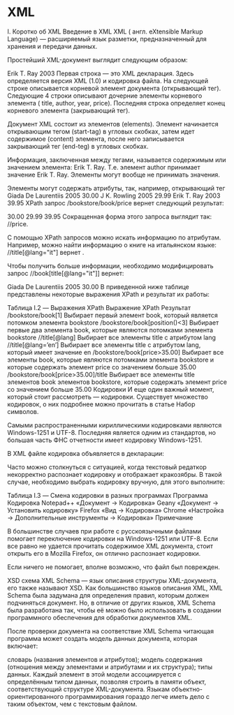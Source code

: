 # XML
I. Коротко об XML
Введение в XML
XML ( англ. eXtensible Markup Language) — расширяемый язык разметки, предназначенный для хранения и передачи данных.

Простейший XML-документ выглядит следующим образом:

<?xml version="1.0" encoding="windows-1251"?>
<book category="WEB">
   <title lang="en">Learning XML</title>
   <author>Erik T. Ray</author>
   <year>2003</year>
   <price></price>
</book>
Первая строка — это XML декларация. Здесь определяется версия XML (1.0) и кодировка файла. На следующей строке описывается корневой элемент документа <book> (открывающий тег). Следующие 4 строки описывают дочерние элементы корневого элемента ( title, author, year, price). Последняя строка определяет конец корневого элемента </book> (закрывающий тег).

Документ XML состоит из элементов (elements). Элемент начинается открывающим тегом (start-tag) в угловых скобках, затем идет содержимое (content) элемента, после него записывается закрывающий тег (end-teg) в угловых скобках.

Информация, заключенная между тегами, называется содержимым или значением элемента: <author>Erik T. Ray</author>. Т.е. элемент author принимает значение Erik T. Ray. Элементы могут вообще не принимать значения.

Элементы могут содержать атрибуты, так, например, открывающий тег <title lang="en"> имеет атрибут lang, который принимает значение en. Значения атрибутов заключаются в кавычки (двойные или ординарные).

Некоторые элементы, не содержащие значений, допустимо записывать без закрывающего тега. В таком случае символ / ставится в конце открывающего тега:

<name first="Иван" second="Петрович" />
Структура XML
XML документ должен содержать корневой элемент. Этот элемент является «родительским» для всех других элементов.

Все элементы в XML документе формируют иерархическое дерево. Это дерево начинается с корневого элемента и разветвляется на более низкие уровни элементов.

Все элементы могут иметь подэлементы (дочерние элементы):

<корневой>
   <потомок>
     <подпотомок>.....</подпотомок>
   </потомок>
</корневой>
Правила синтаксиса (Валидность)
Структура XML документа должна соответствовать определенным правилам. XML документ отвечающий этим правилам называется валидным (англ. Valid — правильный) или синтаксически верным. Соответственно, если документ не отвечает правилам, он является невалидным .

Основные правила синтаксиса XML:

Теги XML регистрозависимы — теги XML являются регистрозависимыми. Так, тег <Letter> не то же самое, что тег <letter>.
Открывающий и закрывающий теги должны определяться в одном регистре:

<Message>Это неправильно</message>
<message>Это правильно</message>
XML элементы должны соблюдать корректную вложенность:
<b><i>Некорректная вложенность</b></i>
<b><i>Корректная вложенность</i></b>
У XML документа должен быть корневой элемент — XML документ должен содержать один элемент, который будет родительским для всех других элементов. Он называется корневым элементом.
Примечание

В большинстве XML файлов отчетов для ФНС корневым элементом является <Файл></Файл>. После закрывающего тега </Файл> больше ничего быть не должно.

Значения XML атрибутов должны заключаться в кавычки:
<note date="12/11/2007">Корректная запись</note>
<note date=12/11/2007>Некорреткная запись</note>
Сущности
Некоторые символы в XML имеют особые значения и являются служебными. Если вы поместите, например, символ < внутри XML элемента, то будет сгенерирована ошибка, так как парсер интерпретирует его, как начало нового элемента.

В примере ниже будет сгенерирована ошибка, так как в значении "ООО<Мосавтогруз>" атрибута НаимОрг содержатся символы < и >.

<НПЮЛ ИННЮЛ="7718962261" КПП="771801001" НаимОрг="ООО<Мосавтогруз>"/>
Также ошибка будет сгенерирована и в слудющем примере, если название организации взять в обычные кавычки (английские двойные):

<НПЮЛ ИННЮЛ="7718962261" КПП="771801001" НаимОрг="ООО"Мосавтогруз""/>
Чтобы ошибки не возникали, нужно заменить символ < на его сущность. В XML существует 5 предопределенных сущностей:

Таблица I.1 — Сущности
Сущность	Символ	Значение
&lt;	<	меньше, чем
&gt;	>	больше, чем
&amp;	&	амперсанд
&apos;	'	апостроф
&quot;	"	кавычки
Примечание

Только символы < и & строго запрещены в XML. Символ > допустим, но лучше его всегда заменять на сущность.

Таким образом, корректными будут следующие формы записей:

<НПЮЛ ИННЮЛ="7718962261" КПП="771801001" НаимОрг="ООО&quot;Мосавтогруз&quot;"/>
или

<НПЮЛ ИННЮЛ="7718962261" КПП="771801001" НаимОрг="ООО«Мосавтогруз»"/>
В последнем примере английские двойные кавычки заменены на французские кавычки («ёлочки»), которые не являются служебными символами.

Поиск информации в XML файлах (XPath)
XPath ( англ. XML Path Language) — язык запросов к элементам XML-документа. XPath расширяет возможности работы с XML.

XML имеет древовидную структуру. В документе всегда имеется корневой элемент (инструкция <?xml version=”1.0”?> к дереву отношения не имеет). У элемента дерева всегда существуют потомки и предки, кроме корневого элемента, у которого предков нет, а также тупиковых элементов (листьев дерева), у которых нет потомков. Каждый элемент дерева находится на определенном уровне вложенности (далее — «уровень»). У элементов на одном уровне бывают предыдущие и следующие элементы.

Это очень похоже на организацию каталогов в файловой системе, и строки XPath, фактически, — пути к «файлам» — элементам. Рассмотрим пример списка книг:

<?xml version="1.0" encoding="windows-1251"?>
<bookstore>
   <book category="COOKING">
     <title lang="it">Everyday Italian</title>
     <author>Giada De Laurentiis</author>
     <year>2005</year>
     <price>30.00</price>
   </book>
   <book category="CHILDREN">
     <title lang="en">Harry Potter</title>
     <author>J K. Rowling</author>
     <year>2005</year>
     <price>29.99</price>
   </book>
   <book category="WEB">
     <title lang="en">Learning XML</title>
     <author>Erik T. Ray</author>
     <year>2003</year>
     <price>39.95</price>
   </book>
</bookstore>
XPath запрос /bookstore/book/price вернет следующий результат:

<price>30.00</price>
<price>29.99</price>
<price>39.95</price>
Сокращенная форма этого запроса выглядит так: //price.

С помощью XPath запросов можно искать информацию по атрибутам. Например, можно найти информацию о книге на итальянском языке: //title[@lang="it"] вернет <title lang="it">Everyday Italian</title>.

Чтобы получить больше информации, необходимо модифицировать запрос //book[title[@lang="it"]] вернет:

<book category="COOKING">
     <title lang="it">Everyday Italian</title>
     <author>Giada De Laurentiis</author>
     <year>2005</year>
     <price>30.00</price>
   </book>
В приведенной ниже таблице представлены некоторые выражения XPath и результат их работы:

Таблица I.2 — Выражения XPath
Выражение XPath	Результат
/bookstore/book[1]	Выбирает первый элемент book, который является потомком элемента bookstore
/bookstore/book[position()<3]	Выбирает первые два элемента book, которые являются потомками элемента bookstore
//title[@lang]	Выбирает все элементы title с атрибутом lang
//title[@lang=’en’]	Выбирает все элементы title с атрибутом lang, который имеет значение en
/bookstore/book[price>35.00]	Выбирает все элементы book, которые являются потомками элемента bookstore и которые содержать элемент price со значением больше 35.00
/bookstore/book[price>35.00]/title	Выбирает все элементы title элементов book элементов bookstore, которые содержать элемент price со значением больше 35.00
Кодировки
И еще один важный момент, который стоит рассмотреть — кодировки. Существует множество кодировок, о них подробнее можно прочитать в статье Набор символов.

Самыми распространенными кириллическими кодировками являются Windows-1251 и UTF-8. Последняя является одним из стандартов, но большая часть ФНС отчетности имеет кодировку Windows-1251.

В XML файле кодировка объявляется в декларации:

<?xml version="1.0" encoding="windows-1251"?>
Часто можно столкнуться с ситуацией, когда текстовый редаткор некорректно распознает кодировку и отображает кракозябры. В такой случае, необходимо выбрать кодировку вручную, для этого выполните:

Таблица I.3 — Смена кодировки в разных программах
Программа	Кодировка
Notepad++	«Документ → Кодировка»
Geany	«Документ → Установить кодировку»
Firefox	«Вид → Кодировка»
Chrome	«Настройка → Дополнительные инструменты → Кодировка»
Примечание

В большинстве случаев при работе с русскоязычными файлами помогает переключение кодировки на Windows-1251 или UTF-8. Если все равно не удается прочитать содержимое XML документа, стоит открыть его в Mozilla Firefox, он отлично распознает кодировки.

Если ничего не помогает, вполне возможно, что файл был поврежден.

XSD схема
XML Schema — язык описания структуры XML-документа, его также называют XSD. Как большинство языков описания XML, XML Schema была задумана для определения правил, которым должен подчиняться документ. Но, в отличие от других языков, XML Schema была разработана так, чтобы её можно было использовать в создании программного обеспечения для обработки документов XML.

После проверки документа на соответствие XML Schema читающая программа может создать модель данных документа, которая включает:

словарь (названия элементов и атрибутов);
модель содержания (отношения между элементами и атрибутами и их структура);
типы данных.
Каждый элемент в этой модели ассоциируется с определённым типом данных, позволяя строить в памяти объект, соответствующий структуре XML-документа. Языкам объектно-ориентированного программирования гораздо легче иметь дело с таким объектом, чем с текстовым файлом.
